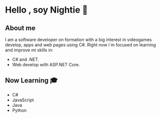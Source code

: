 # Hello , soy Nightie 🤖

## About me

I am a software developer on formation with a big interest in videogames develop, apps and web pages using C#. Right now i´m focused on learning and improve mi skills in:

*   C# and .NET.
*   Web develop with ASP.NET Core.
## Now Learning 🎓

* C#
* JavaScript
* Java
* Python
